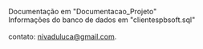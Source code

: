 Documentação em "Documentacao_Projeto" <br />
Informações do banco de dados em "clientespbsoft.sql" <br />
<br />
contato: nivaduluca@gmail.com.
